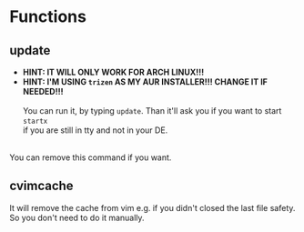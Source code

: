 # Functions
## update
  - **HINT: IT WILL ONLY WORK FOR ARCH LINUX!!!**
  - **HINT: I'M USING `trizen` AS MY AUR INSTALLER!!! CHANGE IT IF NEEDED!!!** <br><br>
You can run it, by typing `update`. Than it'll ask you if you want to start `startx` <br>
if you are still in tty and not in your DE. <br><br>

You can remove this command if you want.

## cvimcache
It will remove the cache from vim e.g. if you didn't closed the last file safety. So you don't need to do it manually.
